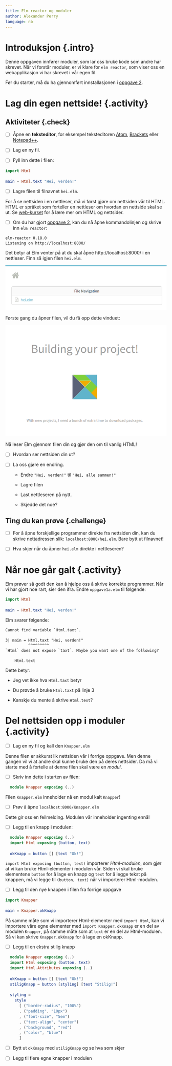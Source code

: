 ```yaml
---
title: Elm reactor og moduler
author: Alexander Perry
language: nb
---
```



# Introduksjon {.intro}

Denne oppgaven innfører moduler, som lar oss bruke kode som andre har skrevet.
Når vi forstår moduler, er vi klare for `elm reactor`, som viser oss en
webapplikasjon vi har skrevet i vår egen fil.

Før du starter, må du ha gjennomført innstallasjonen i [oppgave
2](../02_funksjoner_elm_repl/02_funksjoner_elm_repl.html).


# Lag din egen nettside! {.activity}

## Aktiviteter {.check}

- [ ] Åpne en **teksteditor**, for eksempel teksteditoren
  [Atom](http://atom.io), [Brackets](http://brackets.io/) eller
  [Notepad++](https://notepad-plus-plus.org/).

- [ ] Lag en ny fil.

- [ ] Fyll inn dette i filen:

```elm
import Html

main = Html.text "Hei, verden!"
```

- [ ] Lagre filen til filnavnet `hei.elm`.

For å se nettsiden i en nettleser, må vi først gjøre om nettsiden vår til HTML.
HTML er språket som forteller en nettleser om hvordan en nettside skal se ut. Se
[web-kurset](../../web/index.html) for å lære mer om HTML og nettsider.

- [ ] Om du har gjort [oppgave
  2](../02_funksjoner_elm_repl/02_funksjoner_elm_repl.html), kan du nå åpne
  kommandolinjen og skrive inn `elm reactor`:

```
elm-reactor 0.18.0
Listening on http://localhost:8000/
```

Det betyr at Elm venter på at du skal åpne http://localhost:8000/ i en
nettleser. Finn så igjen filen `hei.elm`.

![Bilde av filen "hei.elm"](file_navigation.png)

Første gang du åpner filen, vil du få opp dette vinduet:

![Bilde av vinduet du får opp når elm bygger prosjektet](building_project.png)

Nå leser Elm gjennom filen din og gjør den om til vanlig HTML!

- [ ] Hvordan ser nettsiden din ut?

- [ ] La oss gjøre en endring.

  - Endre `"Hei, verden!"` til `"Hei, alle sammen!"`

  - Lagre filen

  - Last nettleseren på nytt.

  - Skjedde det noe?

## Ting du kan prøve {.challenge}

- [ ] For å åpne forskjellige programmer direkte fra nettsiden din, kan du
  skrive nettadressen slik: `localhost:8000/hei.elm`. Bare bytt ut filnavnet!

- [ ] Hva skjer når du åpner `hei.elm` direkte i nettleseren?


# Når noe går galt {.activity}

Elm prøver så godt den kan å hjelpe oss å skrive korrekte programmer. Når vi har
gjort noe rart, sier den ifra. Endre `oppgave1a.elm` til følgende:

```elm
import Html

main = Html.taxt "Hei, verden!"
```

Elm svarer følgende:

```
Cannot find variable `Html.taxt`.

3| main = Html.taxt "Hei, verden!"
          ^^^^^^^^^
`Html` does not expose `taxt`. Maybe you want one of the following?

    Html.text
```

Dette betyr:

- Jeg vet ikke hva `Html.taxt` betyr

- Du prøvde å bruke `Html.taxt` på linje 3

- Kanskje du mente å skrive `Html.text`?


# Del nettsiden opp i moduler {.activity}

- [ ] Lag en ny fil og kall den `Knapper.elm`

Denne filen er akkurat lik nettsiden vår i forrige oppgave. Men denne gangen vil
vi at andre skal kunne bruke den på deres nettsider. Da må vi starte med å
fortelle at denne filen skal være en *modul*.

- [ ] Skriv inn dette i starten av filen:

```elm
  module Knapper exposing (..)
```

Filen `Knapper.elm` inneholder nå en modul kalt `Knapper`!

- [ ] Prøv å åpne `localhost:8000/Knapper.elm`

Dette gir oss en feilmelding. Modulen vår inneholder ingenting ennå!

- [ ] Legg til en knapp i modulen:

```elm
  module Knapper exposing (..)
  import Html exposing (button, text)

  okKnapp = button [] [text "Ok!"]
```

`import Html exposing (button, text)` importerer *Html-modulen*, som gjør at vi
kan bruke Html-elementer i modulen vår. Siden vi skal bruke elementene `button`
for å lage en knapp og `text` for å legge tekst på knappen, må vi legge til
`(button, text)` når vi importerer Html-modulen.

- [ ] Legg til den nye knappen i filen fra forrige oppgave

```elm
import Knapper

main = Knapper.okKnapp
```

På samme måte som vi importerer Html-elementer med `import Html`, kan vi
importere våre egne elementer med `import Knapper`. `okKnapp` er en del av
modulen `Knapper`, på samme måte som at `text` er en del av Html-modulen. Så vi
kan skrive `Knapper.okKnapp` for å lage en okKnapp.

- [ ] Legg til en ekstra stilig knapp

```elm
  module Knapper exposing (..)
  import Html exposing (button, text)
  import Html.Attributes exposing (..)

  okKnapp = button [] [text "Ok!"]
  stiligKnapp = button [styling] [text "Stilig!"]

  styling =
    style
      [ ("border-radius", "100%")
      , ("padding", "10px")
      , ("font-size", "5em")
      , ("text-align", "center")
      , ("background", "red")
      , ("color", "blue")
      ]
```

- [ ] Bytt ut `okKnapp` med `stiligKnapp` og se hva som skjer

- [ ] Legg til flere egne knapper i modulen
